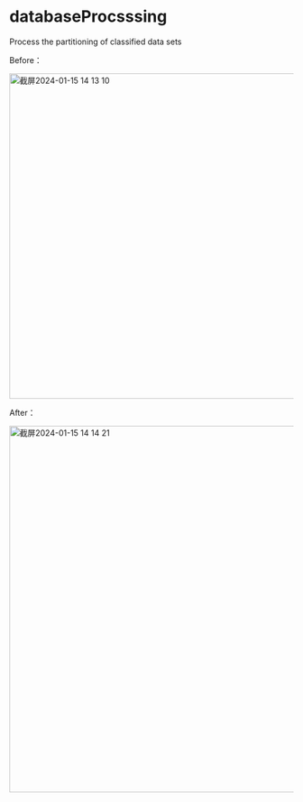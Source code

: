 # databaseProcsssing
Process the partitioning of classified data sets

Before：

<img width="577" alt="截屏2024-01-15 14 13 10" src="https://github.com/CANLAN-SC/databaseProcsssing/assets/74710545/d01a54ad-e220-495f-b60b-491573726c54">

After：

<img width="650" alt="截屏2024-01-15 14 14 21" src="https://github.com/CANLAN-SC/databaseProcsssing/assets/74710545/b4c1b8f1-7c6c-4eb9-9952-6216461d0594">
